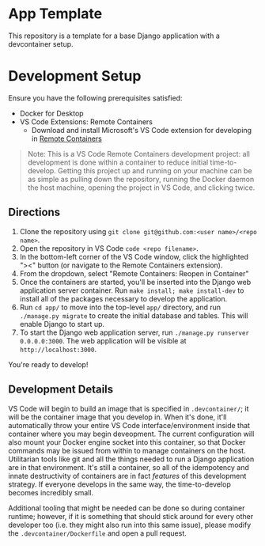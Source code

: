 # App Template

This repository is a template for a base Django application with a devcontainer setup.

# Development Setup

Ensure you have the following prerequisites satisfied:
 - Docker for Desktop
 - VS Code Extensions: Remote Containers
   - Download and install Microsoft's VS Code extension for developing in [Remote Containers](vscode:extension/ms-vscode-remote.remote-containers)

>Note: This is a VS Code Remote Containers development project: all development is done within a container to reduce initial time-to-develop. Getting this project up and running on your machine can be as simple as pulling down the repository, running the Docker daemon the host machine, opening the project in VS Code, and clicking twice.

## Directions

1. Clone the repository using `git clone git@github.com:<user name>/<repo name>`.
1. Open the repository in VS Code `code <repo filename>`.
1. In the bottom-left corner of the VS Code window, click the highlighted "><" button (or navigate to the Remote Containers extension).
1. From the dropdown, select "Remote Containers: Reopen in Container"
1. Once the containers are started, you'll be inserted into the Django web application server container. Run `make install; make install-dev` to install all of the packages necessary to develop the application.
1. Run `cd app/` to move into the top-level `app/` directory, and run `./manage.py migrate` to create the initial database and tables. This will enable Django to start up.
1. To start the Django web application server, run `./manage.py runserver 0.0.0.0:3000`. The web application will be visible at `http://localhost:3000`.

You're ready to develop!

## Development Details

VS Code will begin to build an image that is specified in `.devcontainer/`; it will be the container image that you develop in. When it's done, it'll automatically throw your entire VS Code interface/environment inside that container where you may begin deveopment. The current configuration will also mount your Docker engine socket into this container, so that Docker commands may be issued from within to manage containers on the host. Utilitarian tools like git and all the things needed to run a Django application are in that environment. It's still a container, so all of the idempotency and innate destructivity of containers are in fact *features* of this development strategy. If everyone develops in the same way, the time-to-develop becomes incredibly small.

Additional tooling that might be needed can be done so during container runtime; however, if it is something that should stick around for every other developer too (i.e. they might also run into this same issue), please modify the `.devcontainer/Dockerfile` and open a pull request.
